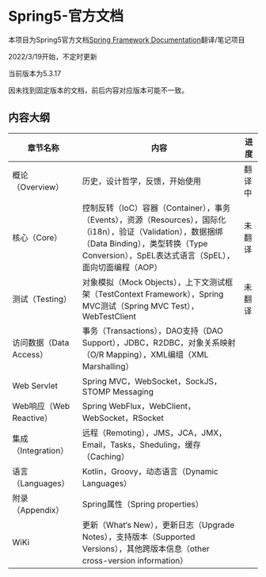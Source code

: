 # Spring5-官方文档

本项目为Spring5官方文档[Spring Framework Documentation](https://docs.spring.io/spring-framework/docs/current/reference/html/index.html)翻译/笔记项目

2022/3/19开始，不定时更新

当前版本为5.3.17

因未找到固定版本的文档，前后内容对应版本可能不一致。

## 内容大纲

| 章节名称                | 内容                                                         | 进度   |
| ----------------------- | ------------------------------------------------------------ | ------ |
| 概论（Overview）        | 历史，设计哲学，反馈，开始使用                               | 翻译中 |
| 核心（Core）            | 控制反转（IoC）容器（Container），事务（Events），资源（Resources），国际化（i18n），验证（Validation），数据捆绑（Data Binding），类型转换（Type Conversion），SpEL表达式语言（SpEL），面向切面编程（AOP） | 未翻译 |
| 测试（Testing）         | 对象模拟（Mock Objects），上下文测试框架（TestContext Framework），Spring MVC测试（Spring MVC Test），WebTestClient | 未翻译 |
| 访问数据（Data Access） | 事务（Transactions），DAO支持（DAO Support），JDBC，R2DBC，对象关系映射（O/R Mapping），XML编组（XML Marshalling） |        |
| Web Servlet             | Spring MVC，WebSocket，SockJS，STOMP Messaging               |        |
| Web响应（Web Reactive） | Spring WebFlux，WebClient，WebSocket，RSocket                |        |
| 集成（Integration）     | 远程（Remoting），JMS，JCA，JMX，Email，Tasks，Sheduling，缓存（Caching） |        |
| 语言（Languages）       | Kotlin，Groovy，动态语言（Dynamic Languages）                |        |
| 附录（Appendix）        | Spring属性（Spring properties）                              |        |
| WiKi                    | 更新（What‘s New），更新日志（Upgrade Notes），支持版本（Supported Versions），其他跨版本信息（other cross-version information） |        |

